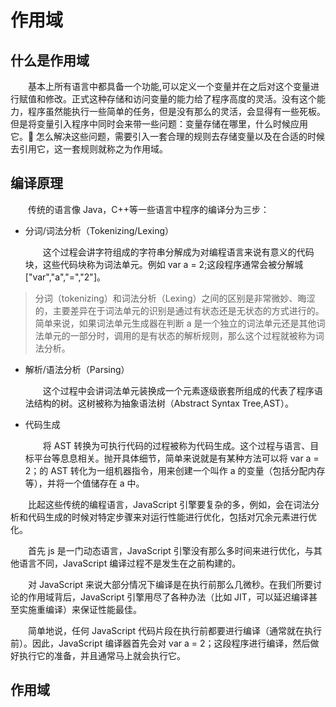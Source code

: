 # 作用域

## 什么是作用域

&emsp;&emsp;基本上所有语言中都具备一个功能,可以定义一个变量并在之后对这个变量进行赋值和修改。正式这种存储和访问变量的能力给了程序高度的灵活。没有这个能力，程序虽然能执行一些简单的任务，但是没有那么的灵活，会显得有一些死板。但是将变量引入程序中同时会来带一些问题：变量存储在哪里，什么时候应用它。 怎么解决这些问题，需要引入一套合理的规则去存储变量以及在合适的时候去引用它，这一套规则就称之为作用域。

## 编译原理

&emsp;&emsp;传统的语言像 Java，C++等一些语言中程序的编译分为三步：

- 分词/词法分析（Tokenizing/Lexing）

  &emsp;&emsp;这个过程会讲字符组成的字符串分解成为对编程语言来说有意义的代码块，这些代码块称为词法单元。例如 var a = 2;这段程序通常会被分解城["var","a","=","2"]。

> 分词（tokenizing）和词法分析（Lexing）之间的区别是非常微妙、晦涩的，主要差异在于词法单元的识别是通过有状态还是无状态的方式进行的。简单来说，如果词法单元生成器在判断 a 是一个独立的词法单元还是其他词法单元的一部分时，调用的是有状态的解析规则，那么这个过程就被称为词法分析。

- 解析/语法分析（Parsing）

  &emsp;&emsp;这个过程中会讲词法单元装换成一个元素逐级嵌套所组成的代表了程序语法结构的树。这树被称为抽象语法树（Abstract Syntax Tree,AST）。

- 代码生成

  &emsp;&emsp;将 AST 转换为可执行代码的过程被称为代码生成。这个过程与语言、目标平台等息息相关。抛开具体细节，简单来说就是有某种方法可以将 var a = 2；的 AST 转化为一组机器指令，用来创建一个叫作 a 的变量（包括分配内存等），并将一个值储存在 a 中。

&emsp;&emsp;比起这些传统的编程语言，JavaScript 引擎要复杂的多，例如，会在词法分析和代码生成的时候对特定步骤来对运行性能进行优化，包括对冗余元素进行优化。

&emsp;&emsp;首先 js 是一门动态语言，JavaScript 引擎没有那么多时间来进行优化，与其他语言不同，JavaScript 编译过程不是发生在之前构建的。

&emsp;&emsp;对 JavaScript 来说大部分情况下编译是在执行前那么几微秒。在我们所要讨论的作用域背后，JavaScript 引擎用尽了各种办法（比如 JIT，可以延迟编译甚至实施重编译）来保证性能最佳。

&emsp;&emsp;简单地说，任何 JavaScript 代码片段在执行前都要进行编译（通常就在执行前）。因此，JavaScript 编译器首先会对 var a = 2；这段程序进行编译，然后做好执行它的准备，并且通常马上就会执行它。

## 作用域
